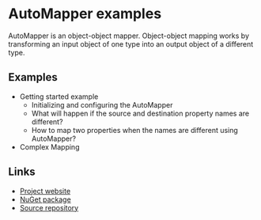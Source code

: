 # AutoMapper examples

AutoMapper is an object-object mapper. Object-object mapping works by transforming an input object of one type into an output object of a different type.

## Examples

- Getting started example
  - Initializing and configuring the AutoMapper
  - What will happen if the source and destination property names are different?
  - How to map two properties when the names are different using AutoMapper?
- Complex Mapping


## Links

- [Project website](https://automapper.org/)
- [NuGet package](https://www.nuget.org/packages/automapper/)
- [Source repository](https://github.com/AutoMapper/AutoMapper)
